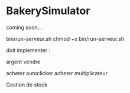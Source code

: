 # BakerySimulator
coming soon...


bin/run-serveur.sh
chmod +x bin/run-serveur.sh


doit implementer : 

argent
vendre

acheter autoclicker
acheter multiplicateur

Gestion de stock 